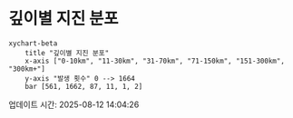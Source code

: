 # 깊이별 지진 분포

```mermaid
xychart-beta
    title "깊이별 지진 분포"
    x-axis ["0-10km", "11-30km", "31-70km", "71-150km", "151-300km", "300km+"]
    y-axis "발생 횟수" 0 --> 1664
    bar [561, 1662, 87, 11, 1, 2]
```

업데이트 시간: 2025-08-12 14:04:26
